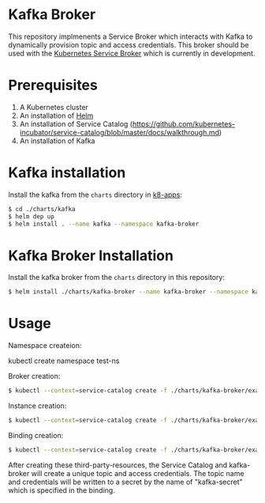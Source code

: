# Kafka Broker

This repository implmenents a Service Broker which interacts with Kafka to dynamically provision topic and access credentials. This broker should be used with the [Kubernetes Service Broker](https://github.com/kubernetes-incubator/service-catalog) which is currently in development.

# Prerequisites

1. A Kubernetes cluster
2. An installation of [Helm](https://github.com/kubernetes/helm)
3. An installation of Service Catalog (<https://github.com/kubernetes-incubator/service-catalog/blob/master/docs/walkthrough.md>)
4. An installation of Kafka

# Kafka installation

Install the kafka from the `charts` directory in [k8-apps](https://github.com/Mirantis/k8s-apps/):
```bash
$ cd ./charts/kafka
$ helm dep up
$ helm install . --name kafka --namespace kafka-broker
```

# Kafka Broker Installation

Install the kafka broker from the `charts` directory in this repository:

```bash
$ helm install ./charts/kafka-broker --name kafka-broker --namespace kafka-broker --set config.brokers={kafka-kafka-0.kafka-kafka:9092, kafka-kafka-1.kafka-kafka:9092, kafka-kafka-2.kafka-kafka:9092},config.replicationFactor=3,config.partitions=3,config.zookeeperServer=”zk-kafka-0.zk-kafka”
```

# Usage

Namespace createion:

kubectl create namespace test-ns

Broker creation:

```bash
$ kubectl --context=service-catalog create -f ./charts/kafka-broker/examples/kafka-broker.yaml
```
Instance creation:

```bash
$ kubectl --context=service-catalog create -f ./charts/kafka-broker/examples/instance-broker.yaml
```
Binding creation:

```bash
$ kubectl --context=service-catalog create -f ./charts/kafka-broker/examples/binding-broker.yaml
```

After creating these third-party-resources, the Service Catalog and kafka-broker will create a unique topic and access credentials. The topic name and credentials will be written to a secret by the name of "kafka-secret" which is specified in the binding.
